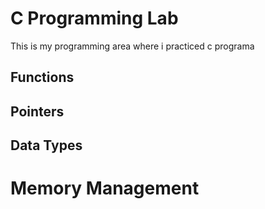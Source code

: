 # C Programming Lab
This is my programming area where i practiced c programa

## Functions
## Pointers
## Data Types
# Memory Management
